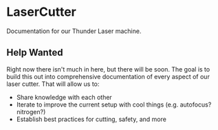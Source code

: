 # LaserCutter
Documentation for our Thunder Laser machine.

## Help Wanted

Right now there isn't much in here, but there will be soon. The goal is to build this out into comprehensive documentation of every aspect of our laser cutter. That will allow us to:

* Share knowledge with each other
* Iterate to improve the current setup with cool things (e.g. autofocus? nitrogen?)
* Establish best practices for cutting, safety, and more
